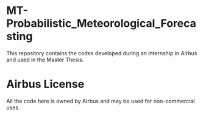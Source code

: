 # MT-Probabilistic_Meteorological_Forecasting
This repository contains the codes developed during an internship in Airbus and used in the Master Thesis.

# Airbus License
All the code here is owned by Airbus and may be used for non-commercial uses.

